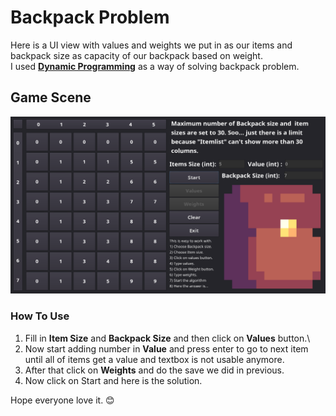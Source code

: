 # Backpack Problem

Here is a UI view with values and weights we put in as our items and backpack size as capacity of our backpack based on weight.\
I used [**Dynamic Programming**](https://en.wikipedia.org/wiki/Dynamic_programming) as a way of solving backpack problem.

## Game Scene
![](pics/game.png)

### How To Use
1. Fill in **Item Size** and **Backpack Size** and then click on **Values** button.\
2. Now start adding number in **Value** and press enter to go to next item until all of items get a value and textbox is not usable anymore.
3. After that click on **Weights** and do the save we did in previous.
4. Now click on Start and here is the solution.

Hope everyone love it. 😊